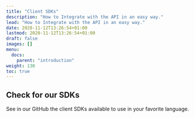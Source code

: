 ```yaml
---
title: "Client SDKs"
description: "How to Integrate with the API in an easy way."
lead: "How to Integrate with the API in an easy way."
date: 2020-11-12T13:26:54+01:00
lastmod: 2020-11-12T13:26:54+01:00
draft: false
images: []
menu:
  docs:
    parent: "introduction"
weight: 130
toc: true
---
```


## Check for our SDKs

See in our GitHub the client SDKs available to use in your favorite language.
